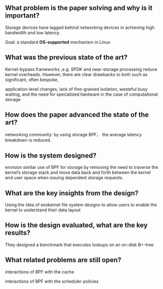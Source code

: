 ## What problem is the paper solving and why is it important?

Storage devices have lagged behind networking devices in achieving high bandwidth and low latency.

Goal: a standard **OS-supported** mechanism in Linux 

## What was the previous state of the art?	

Kernel-bypass frameworks ,e.g. SPDK  and near-storage processing reduce kernel overheads. However, there are clear drawbacks to both such as significant, often bespoke,

application-level changes, lack of fine-grained isolation, wasteful busy waiting, and the need for specialized hardware in the case of computational storage

## How does the paper advanced the state of the art?

networking community: by using storage BPF， the average latency breakdown is reduced.

## How is the system designed?

envision similar use of BPF for storage by removing the need to traverse the kernel’s storage stack and move data back and forth between the kernel and user space when issuing dependent storage requests.

## What are the key insights from the design?

Using the idea of exokernel file system designs to allow users to enable the kernel to understand their data layout

## How is the design evaluated, what are the key results?

They designed a benchmark that executes lookups on an on-disk B+-tree

## What related problems are still open?

interactions of BPF with the cache 

interactions of BPF with the scheduler policies
